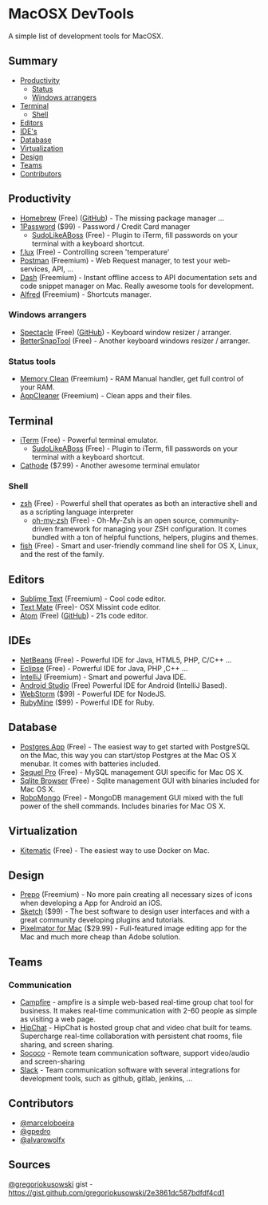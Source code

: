 MacOSX DevTools
========================

A simple list of development tools for MacOSX.

## Summary
* [Productivity](#productivity)
  * [Status](#status-tools)
  * [Windows arrangers](#windows-arrangers)
* [Terminal](#terminal)
  * [Shell](#shell)
* [Editors](#editors)
* [IDE's](#ides)
* [Database](#database)
* [Virtualization](#virtualization)
* [Design](#design)
* [Teams](#teams) 
* [Contributors](#contributors)

## Productivity
* [Homebrew](http://brew.sh) (Free) ([GitHub](https://github.com/Homebrew/homebrew)) - The missing package manager ...
* [1Password](https://agilebits.com/onepassword) ($99) - Password / Credit Card manager
  * [SudoLikeABoss](https://github.com/ravenac95/sudolikeaboss) (Free) - Plugin to iTerm, fill passwords on your terminal with a keyboard shortcut.
* [f.lux](https://justgetflux.com/) (Free) - Controlling screen 'temperature'
* [Postman](http://www.getpostman.com) (Freemium) - Web Request manager, to test your web-services, API, ... 
* [Dash](http://kapeli.com/dash) (Freemium) - Instant offline access to API documentation sets and code snippet manager on Mac. Really awesome tools for development.
* [Alfred](http://www.alfredapp.com/) (Freemium) - Shortcuts manager.

### Windows arrangers
  * [Spectacle](http://spectacleapp.com/) (Free) ([GitHub](https://github.com/eczarny/spectacle)) - Keyboard window resizer / arranger.
  * [BetterSnapTool](https://itunes.apple.com/en/app/bettersnaptool/id417375580?mt=12) (Free) - Another keyboard windows resizer / arranger.

### Status tools
* [Memory Clean](https://itunes.apple.com/us/app/memory-clean/id451444120?mt=12) (Freemium) - RAM Manual handler, get full control of your RAM.
* [AppCleaner](http://www.freemacsoft.net/appcleaner/) (Freemium) - Clean apps and their files.

## Terminal
* [iTerm](https://iterm2.com/) (Free) - Powerful terminal emulator.
  * [SudoLikeABoss](https://github.com/ravenac95/sudolikeaboss) (Free) - Plugin to iTerm, fill passwords on your terminal with a keyboard shortcut.
* [Cathode](http://www.secretgeometry.com/apps/cathode) ($7.99) - Another awesome terminal emulator

### Shell
* [zsh](http://zsh.sourceforge.net/) (Free) - Powerful shell that operates as both an interactive shell and as a scripting language interpreter
  * [oh-my-zsh](http://ohmyz.sh) (Free) - Oh-My-Zsh is an open source, community-driven framework for managing your ZSH configuration. It comes bundled with a ton of helpful functions, helpers, plugins and themes.
* [fish](http://fishshell.com) (Free) - Smart and user-friendly command line shell for OS X, Linux, and the rest of the family.

## Editors
* [Sublime Text](http://www.sublimetext.com/3) (Freemium) - Cool code editor.
* [Text Mate](http://macromates.com/) (Free)- OSX Missint code editor.
* [Atom](https://atom.io/) (Free) ([GitHub](https://github.com/atom/atom)) - 21s code editor.

## IDEs
* [NetBeans](https://netbeans.org/) (Free) - Powerful IDE for Java, HTML5, PHP, C/C++ ...
* [Eclipse](https://eclipse.org/) (Free) - Powerful IDE for Java, PHP ,C++ ...
* [IntelliJ](https://www.jetbrains.com/idea/) (Freemium) - Smart and powerful Java IDE.
* [Android Studio](https://developer.android.com/sdk/installing/studio.html) (Free) Powerful IDE for Android (IntelliJ Based).
* [WebStorm](https://www.jetbrains.com/webstorm/) ($99) - Powerful IDE for NodeJS.
* [RubyMine](https://www.jetbrains.com/ruby/) ($99) - Powerful IDE for Ruby.

## Database
* [Postgres App](http://postgresapp.com) (Free) - The easiest way to get started with PostgreSQL on the Mac, this way you can start/stop Postgres at the Mac OS X menubar. It comes with batteries included.
* [Sequel Pro](http://www.sequelpro.com) (Free) - MySQL management GUI specific for Mac OS X.
* [Sqlite Browser](http://sqlitebrowser.org/) (Free) - Sqlite management GUI with binaries included for Mac OS X.
* [RoboMongo](http://robomongo.org/) (Free) - MongoDB management GUI mixed with the full power of the shell commands. Includes binaries for Mac OS X. 

## Virtualization
* [Kitematic](https://kitematic.com/) (Free) - The easiest way to use Docker on Mac.

## Design
* [Prepo](https://itunes.apple.com/br/app/prepo/id476533227?mt=12) (Freemium) - No more pain creating all necessary sizes of icons when developing a App for Android an iOS. 
* [Sketch](http://bohemiancoding.com/sketch/) ($99) - The best software to design user interfaces and with a great community developing plugins and tutorials.
* [Pixelmator for Mac](http://www.pixelmator.com/mac) ($29.99) - Full-featured image editing app for the Mac and much more cheap than Adobe solution.

## Teams

### Communication
* [Campfire](https://campfirenow.com/) - ampfire is a simple web-based real-time group chat tool for business. It makes real-time communication with 2-60 people as simple as visiting a web page.
* [HipChat](http://www.hipchat.com/) - HipChat is hosted group chat and video chat built for teams. Supercharge real-time collaboration with persistent chat rooms, file sharing, and screen sharing.
* [Sococo](https://www.sococo.com) - Remote team communication software, support video/audio and screen-sharing
* [Slack](http://slack.com) - Team communication software with several integrations for development tools, such as github, gitlab, jenkins, ... 

## Contributors
* [@marceloboeira](http://github.com/marceloboeira)
* [@gpedro](http://github.com/gpedro)
* [@alvarowolfx](https://github.com/alvarowolfx)

## Sources
[@gregoriokusowski](http://github.com/gregoriokusowski) gist - https://gist.github.com/gregoriokusowski/2e3861dc587bdfdf4cd1
